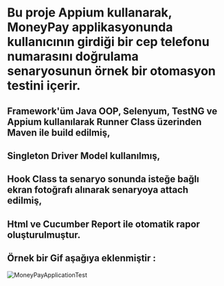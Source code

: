 # Bu proje Appium kullanarak, MoneyPay applikasyonunda kullanıcının girdiği bir cep telefonu numarasını doğrulama senaryosunun örnek bir otomasyon testini içerir.
## Framework'üm Java OOP, Selenyum, TestNG ve Appium kullanılarak Runner Class üzerinden Maven ile build edilmiş,
## Singleton Driver Model kullanılmış,
## Hook Class ta senaryo sonunda isteğe bağlı ekran fotoğrafı alınarak senaryoya attach edilmiş,
## Html ve Cucumber Report ile otomatik rapor oluşturulmuştur.
## Örnek bir Gif aşağıya eklenmiştir :
![MoneyPayApplicationTest](https://github.com/ademgencer/MoneyPay_WithAppium/blob/master/screenShots/MoneyPayApp_Gif.gif)
